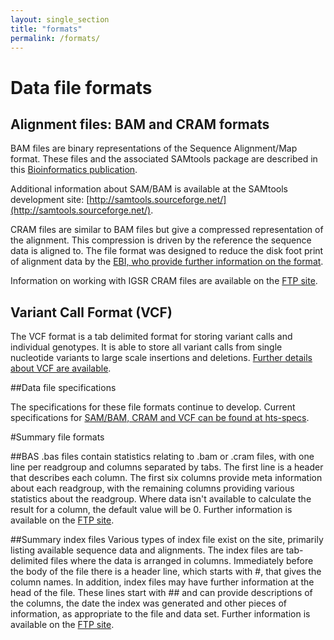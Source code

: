 ```yaml
---
layout: single_section
title: "formats"
permalink: /formats/
---
```

# Data file formats

## Alignment files: BAM and CRAM formats

BAM files are binary representations of the Sequence Alignment/Map format. These files and the associated SAMtools package are described in this [Bioinformatics publication](http://bioinformatics.oxfordjournals.org/cgi/content/abstract/25/16/2078).

Additional information about SAM/BAM is available at the SAMtools development site: [http://samtools.sourceforge.net/](http://samtools.sourceforge.net/).

CRAM files are similar to BAM files but give a compressed representation of the alignment. This compression is driven by the reference the sequence data is aligned to. The file format was designed to reduce the disk foot print of alignment data by the [EBI, who provide further information on the format](http://www.ebi.ac.uk/ena/software/cram-toolkit).

Information on working with IGSR CRAM files are available on the [FTP site](ftp://ftp.1000genomes.ebi.ac.uk/vol1/ftp/README_using_1000genomes_cram.md).

## Variant Call Format (VCF)

The VCF format is a tab delimited format for storing variant calls and individual genotypes. It is able to store all variant calls from single nucleotide variants to large scale insertions and deletions. [Further details about VCF are available](/wiki/Analysis/variant-call-format). 

##Data file specifications

The specifications for these file formats continue to develop. Current specifications for [SAM/BAM, CRAM and VCF can be found at hts-specs](https://samtools.github.io/hts-specs/).

#Summary file formats

##BAS
.bas files contain statistics relating to .bam or .cram files, with one line per readgroup and columns separated by
tabs. The first line is a header that describes each column. The first six columns
provide meta information about each readgroup, with the remaining columns providing various statistics about the readgroup. Where data isn't available to calculate the
result for a column, the default value will be 0. Further information is available on the [FTP site](ftp://ftp.1000genomes.ebi.ac.uk/vol1/ftp/README_file_formats_and_descriptions.md).


##Summary index files
Various types of index file exist on the site, primarily listing available sequence data and alignments. The index files are tab-delimited files where the data is arranged in columns. Immediately before the body of the file there is a header line, which starts with #, that gives the column names. In addition, index files may have further information at the head of the file. These lines start with ## and can provide descriptions of the columns, the date the index was generated and other pieces of information, as appropriate to the file and data set. Further information is available on the [FTP site](ftp://ftp.1000genomes.ebi.ac.uk/vol1/ftp/README_file_formats_and_descriptions.md).
